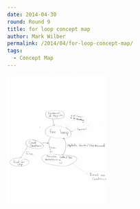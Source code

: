 ```yaml
---
date: 2014-04-30
round: Round 9
title: for loop concept map
author: Mark Wilber
permalink: /2014/04/for-loop-concept-map/
tags:
  - Concept Map
---
```

[<img class="alignnone size-medium wp-image-6889" alt="Concept_map_MWilber" src="/uploads/2014/04/Concept_map_MWilber-231x300.jpg" width="231" height="300" />][1]

 [1]: /uploads/2014/04/Concept_map_MWilber.jpg
